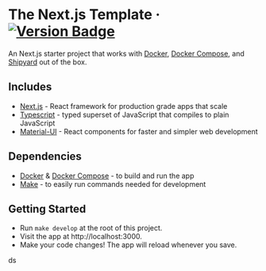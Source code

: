 # The Next.js Template &middot; [![Version Badge](https://img.shields.io/badge/version-1.0.0-brightgreen)](#)

An Next.js starter project that works with [Docker](https://www.docker.com/), [Docker Compose](https://docs.docker.com/compose/),
and [Shipyard](https://shipyard.build) out of the box.

## Includes

- [Next.js](https://github.com/vercel/next.js/) - React framework
for production grade apps that scale
- [Typescript](https://github.com/microsoft/TypeScript) - typed superset of JavaScript that compiles to plain JavaScript
- [Material-UI](https://github.com/mui-org/material-ui) - React components for faster and simpler web development

## Dependencies

- [Docker](https://www.docker.com/) & [Docker Compose](https://docs.docker.com/compose/) - to build and run the app
- [Make](https://www.gnu.org/software/make/manual/make.html) - to easily run commands needed for development

## Getting Started

- Run `make develop` at the root of this project.
- Visit the app at http://localhost:3000.
- Make your code changes! The app will reload whenever you save.

ds
